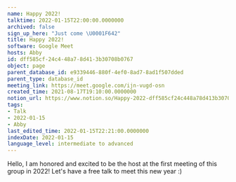 ```yaml
---
name: Happy 2022!
talktime: 2022-01-15T22:00:00.0000000
archived: false
sign_up_here: "Just come \U0001F642"
title: Happy 2022!
software: Google Meet
hosts: Abby
id: dff585cf-24c4-48a7-8d41-3b30708b0767
object: page
parent_database_id: e9339446-880f-4ef0-8ad7-8ad1f507dded
parent_type: database_id
meeting_link: https://meet.google.com/ijn-vugd-osn
created_time: 2021-08-17T19:10:00.0000000
notion_url: https://www.notion.so/Happy-2022-dff585cf24c448a78d413b30708b0767
tags:
- Talk
- 2022-01-15
- Abby
last_edited_time: 2022-01-15T22:21:00.0000000
indexDate: 2022-01-15
language_level: intermediate to advanced
---
```


Hello, I am honored and excited to be the host at the first meeting of this group in 2022! Let's have a free talk to meet this new year :)





